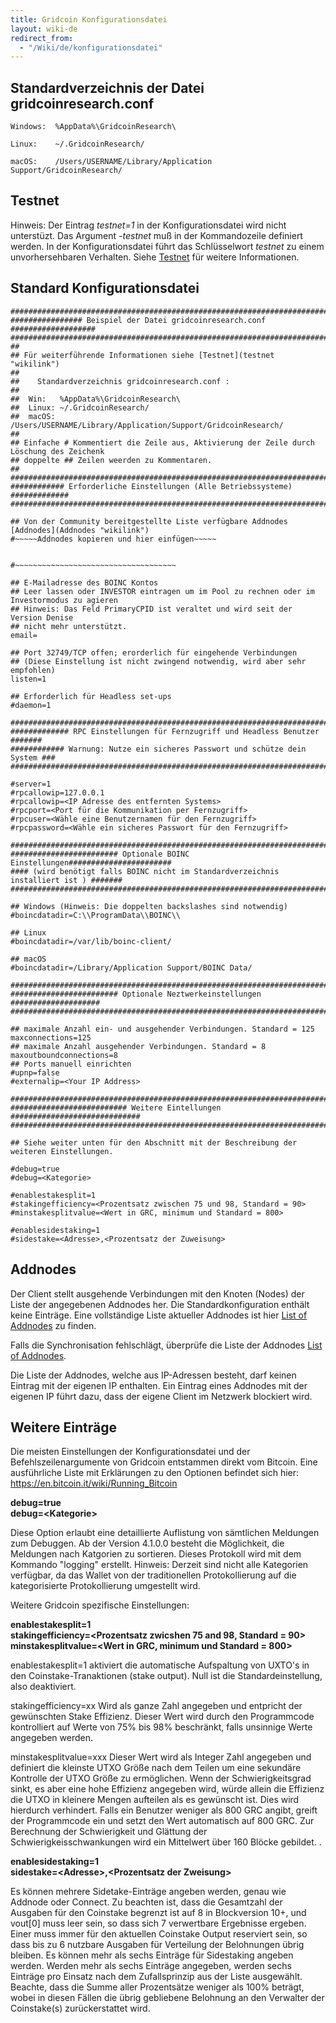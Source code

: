 ```yaml
---
title: Gridcoin Konfigurationsdatei
layout: wiki-de
redirect_from:
  - "/Wiki/de/konfigurationsdatei"
---
```


## Standardverzeichnis der Datei gridcoinresearch.conf 

    Windows:  %AppData%\GridcoinResearch\

    Linux:    ~/.GridcoinResearch/

    macOS:    /Users/USERNAME/Library/Application Support/GridcoinResearch/

## Testnet

Hinweis: Der Eintrag *testnet=1* in der Konfigurationsdatei 
wird nicht unterstüzt. Das Argument *-testnet* muß in der Kommandozeile definiert werden.
In der Konfigurationsdatei führt das Schlüsselwort *testnet* zu einem unvorhersehbaren 
Verhalten. Siehe [Testnet](testnet "wikilink") für weitere Informationen.


## Standard Konfigurationsdatei

    #############################################################################
    ################ Beispiel der Datei gridcoinresearch.conf ###################
    #############################################################################
    ##
    ## Für weiterführende Informationen siehe [Testnet](testnet "wikilink")
    ##
    ## 	  Standardverzeichnis gridcoinresearch.conf :
    ##
    ##  Win:   %AppData%\GridcoinResearch\
    ##  Linux: ~/.GridcoinResearch/
    ##  macOS: /Users/USERNAME/Library/Application/Support/GridcoinResearch/
    ##
    ## Einfache # Kommentiert die Zeile aus, Aktivierung der Zeile durch Löschung des Zeichenk
    ## doppelte ## Zeilen weerden zu Kommentaren.
    ##
    #############################################################################
    ############ Erforderliche Einstellungen (Alle Betriebssysteme) #############
    #############################################################################

    ## Von der Community bereitgestellte Liste verfügbare Addnodes [Addnodes](Addnodes "wikilink")
    #~~~~~Addnodes kopieren und hier einfügen~~~~~


    #~~~~~~~~~~~~~~~~~~~~~~~~~~~~~~~~~~~~

    ## E-Mailadresse des BOINC Kontos
    ## Leer lassen oder INVESTOR eintragen um im Pool zu rechnen oder im Investormodus zu agieren
    ## Hinweis: Das Feld PrimaryCPID ist veraltet und wird seit der Version Denise 
	## nicht mehr unterstützt.
    email=

    ## Port 32749/TCP offen; erorderlich für eingehende Verbindungen 
    ## (Diese Einstellung ist nicht zwingend notwendig, wird aber sehr empfohlen)
    listen=1

    ## Erforderlich für Headless set-ups
    #daemon=1

    #############################################################################
    ############# RPC Einstellungen für Fernzugriff und Headless Benutzer #######
    ############ Warnung: Nutze ein sicheres Passwort und schütze dein System ###
    #############################################################################

    #server=1
    #rpcallowip=127.0.0.1
    #rpcallowip=<IP Adresse des entfernten Systems>
    #rpcport=<Port für die Kommunikation per Fernzugriff>
    #rpcuser=<Wähle eine Benutzernamen für den Fernzugriff>
    #rpcpassword=<Wähle ein sicheres Passwort für den Fernzugriff>

    #############################################################################
    ######################## Optionale BOINC Einstellungen#######################
    #### (wird benötigt falls BOINC nicht im Standardverzeichnis installiert ist ) #######
    #############################################################################

    ## Windows (Hinweis: Die doppelten backslashes sind notwendig)
    #boincdatadir=C:\\ProgramData\\BOINC\\

    ## Linux
    #boincdatadir=/var/lib/boinc-client/

    ## macOS
    #boincdatadir=/Library/Application Support/BOINC Data/

    #############################################################################
    ######################## Optionale Neztwerkeinstellungen ####################
    #############################################################################

    ## maximale Anzahl ein- und ausgehender Verbindungen. Standard = 125
    maxconnections=125
    ## maximale Anzahl ausgehender Verbindungen. Standard = 8
    maxoutboundconnections=8
    ## Ports manuell einrichten
    #upnp=false
    #externalip=<Your IP Address>

    #############################################################################
    ########################## Weitere Eintellungen #############################
    #############################################################################

    ## Siehe weiter unten für den Abschnitt mit der Beschreibung der weiteren Einstellungen.

    #debug=true
    #debug=<Kategorie>

    #enablestakesplit=1
    #stakingefficiency=<Prozentsatz zwischen 75 und 98, Standard = 90>
    #minstakesplitvalue=<Wert in GRC, minimum und Standard = 800>

    #enablesidestaking=1
    #sidestake=<Adresse>,<Prozentsatz der Zuweisung>


## Addnodes

Der Client stellt ausgehende Verbindungen mit den Knoten (Nodes) der Liste 
der angegebenen Addnodes her. Die Standardkonfiguration enthält keine Einträge.
Eine vollständige Liste aktueller Addnodes  ist hier [List of Addnodes](addnodes "wikilink") zu finden.

Falls die Synchronisation fehlschlägt, überprüfe die Liste der Addnodes [List of
Addnodes](addnodes "wikilink").

Die Liste der Addnodes, welche aus IP-Adressen besteht, darf keinen Eintrag mit der eigenen IP enthalten. Ein Eintrag eines Addnodes mit der eigenen IP führt dazu, dass der eigene Client im Netzwerk blockiert wird. 

## Weitere Einträge

Die meisten Einstellungen der Konfigurationsdatei und der Befehlszeilenargumente von Gridcoin entstammen direkt vom Bitcoin. Eine ausführliche Liste mit Erklärungen zu den Optionen befindet sich hier: <https://en.bitcoin.it/wiki/Running_Bitcoin>

**debug=true**  
**debug=\<Kategorie>**

Diese Option erlaubt eine detaillierte Auflistung von sämtlichen Meldungen zum Debuggen. Ab der Version 4.1.0.0 besteht die Möglichkeit, die Meldungen nach Katgorien zu sortieren. 
Dieses Protokoll wird mit dem Kommando "logging" erstellt. 
Hinweis: Derzeit sind nicht alle Kategorien verfügbar, da das Wallet von der traditionellen Protokollierung auf die kategorisierte Protokollierung umgestellt wird.

Weitere Gridcoin spezifische Einstellungen:

**enablestakesplit=1**  
**stakingefficiency=\<Prozentsatz zwicshen 75 and 98, Standard = 90>**  
**minstakesplitvalue=\<Wert in GRC, minimum und Standard = 800>**

enablestakesplit=1 aktiviert die automatische Aufspaltung von UXTO's in den Coinstake-Tranaktionen (stake output). Null ist die Standardeinstellung, also deaktiviert. 

stakingefficiency=xx Wird als ganze Zahl angegeben und entpricht der gewünschten Stake Effizienz. Dieser Wert wird durch den Programmcode kontrolliert auf Werte von 75% bis 98% beschränkt, falls unsinnige Werte angegeben werden.

minstakesplitvalue=xxx Dieser Wert wird als Integer Zahl angegeben und definiert die kleinste UTXO Größe nach dem Teilen um eine sekundäre Kontrolle der UTXO  Größe zu ermöglichen. Wenn der Schwierigkeitsgrad sinkt, es aber eine hohe Effizienz angegeben wird, würde allein die Effizienz die UTXO in kleinere Mengen aufteilen als es gewünscht ist. Dies wird hierdurch verhindert. Falls ein Benutzer weniger als 800 GRC angibt, greift der Programmcode ein und setzt den Wert automatisch auf 800 GRC. Zur Berechnung der Schwierigkeit und Glättung der Schwierigkeisschwankungen wird ein Mittelwert über 160 Blöcke gebildet. .

**enablesidestaking=1**  
**sidestake=\<Adresse>,\<Prozentsatz der Zweisung>**

Es können mehrere Sidetake-Einträge angeben werden, genau wie Addnode oder Connect.
Zu beachten ist, dass die Gesamtzahl der Ausgaben für den Coinstake begrenzt ist auf 8 in Blockversion 10+, und vout[0] muss leer sein, so dass sich 7 verwertbare Ergebnisse ergeben. 
Einer muss immer für den aktuellen Coinstake Output reserviert sein, so dass bis zu 6 nutzbare Ausgaben für Verteilung der Belohnungen übrig bleiben. Es können mehr als sechs Einträge für Sidestaking angeben werden.
Werden mehr als sechs Einträge angegeben, werden sechs Einträge pro Einsatz nach dem Zufallsprinzip aus der Liste ausgewählt.
Beachte, dass die Summe aller Prozentsätze weniger als 100% beträgt, wobei in diesen Fällen die übrig gebliebene Belohnung an den Verwalter der Coinstake(s) zurückerstattet wird.
